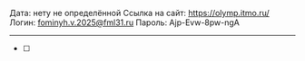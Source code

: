 Дата: нету не определённой
Ссылка на сайт:  https://olymp.itmo.ru/
Логин: fominyh.v.2025@fml31.ru
Пароль: Ajp-Evw-8pw-ngA

---
- [ ] 


